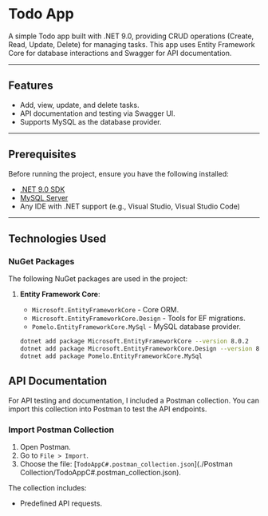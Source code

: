 # Todo App

A simple Todo app built with .NET 9.0, providing CRUD operations (Create, Read, Update, Delete) for managing tasks. This app uses Entity Framework Core for database interactions and Swagger for API documentation.

---

## Features

- Add, view, update, and delete tasks.
- API documentation and testing via Swagger UI.
- Supports MySQL as the database provider.

---

## Prerequisites

Before running the project, ensure you have the following installed:

- [.NET 9.0 SDK](https://dotnet.microsoft.com/download)
- [MySQL Server](https://dev.mysql.com/downloads/)
- Any IDE with .NET support (e.g., Visual Studio, Visual Studio Code)

---

## Technologies Used

### NuGet Packages

The following NuGet packages are used in the project:

1. **Entity Framework Core**: 
   - `Microsoft.EntityFrameworkCore` - Core ORM.
   - `Microsoft.EntityFrameworkCore.Design` - Tools for EF migrations.
   - `Pomelo.EntityFrameworkCore.MySql` - MySQL database provider.

   ```bash
   dotnet add package Microsoft.EntityFrameworkCore --version 8.0.2
   dotnet add package Microsoft.EntityFrameworkCore.Design --version 8.0.2
   dotnet add package Pomelo.EntityFrameworkCore.MySql


## API Documentation

For API testing and documentation, I included a Postman collection. You can import this collection into Postman to test the API endpoints.

### Import Postman Collection

1. Open Postman.
2. Go to `File > Import`.
3. Choose the file: [`TodoAppC#.postman_collection.json`](./Postman Collection/TodoAppC#.postman_collection.json).

The collection includes:
- Predefined API requests.
